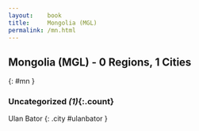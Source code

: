 ```yaml
---
layout:    book
title:     Mongolia (MGL)
permalink: /mn.html
---
```


## Mongolia (MGL) - 0 Regions, 1 Cities
{: #mn }





### Uncategorized _(1)_{:.count}


Ulan Bator  {: .city #ulanbator } <br>


 
